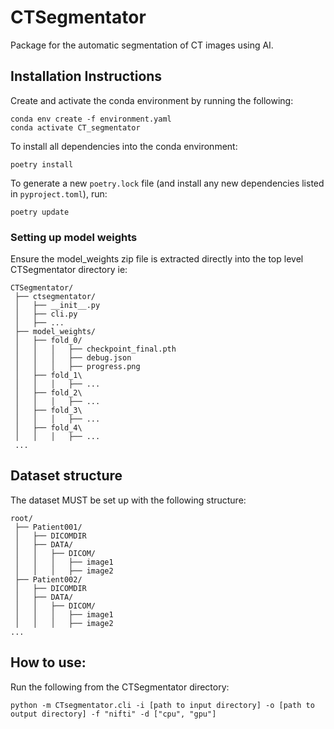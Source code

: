 # CTSegmentator 
Package for the automatic segmentation of CT images using AI.

## Installation Instructions

Create and activate the conda environment by running the following:

```
conda env create -f environment.yaml
conda activate CT_segmentator
```

To install all dependencies into the conda environment:

```
poetry install
```

To generate a new `poetry.lock` file (and install any new dependencies listed in `pyproject.toml`), run:
```
poetry update
```

### Setting up model weights

Ensure the model_weights zip file is extracted directly into the top level CTSegmentator directory ie:

```
CTSegmentator/
 ├── ctsegmentator/
 │   ├── __init__.py
 │   ├── cli.py
 │   ├── ...
 ├── model_weights/
 │   ├── fold_0/
 │   │   │   ├── checkpoint_final.pth
 │   │   │   ├── debug.json
 │   │   │   ├── progress.png
 │   ├── fold_1\
 │   │   │   ├── ...
 │   ├── fold_2\
 │   │   │   ├── ...
 │   ├── fold_3\
 │   │   │   ├── ...
 │   ├── fold_4\
 │   │   │   ├── ...
 ...
```


## Dataset structure

The dataset MUST be set up with the following structure:

```
root/
 ├── Patient001/
 │   ├── DICOMDIR
 │   ├── DATA/
 │   │   ├── DICOM/
 │   │   │   ├── image1
 │   │   │   ├── image2
 ├── Patient002/
 │   ├── DICOMDIR
 │   ├── DATA/
 │   │   ├── DICOM/
 │   │   │   ├── image1
 │   │   │   ├── image2
...
```


## How to use: 

Run the following from the CTSegmentator directory: 
```
python -m CTsegmentator.cli -i [path to input directory] -o [path to output directory] -f "nifti" -d ["cpu", "gpu"]

```